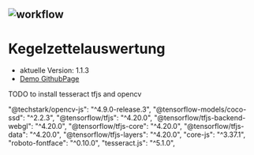 ## ![workflow](https://github.com/NicoG11/kegelzettelauswertung/actions/workflows/static.yml/badge.svg?branch=gh_page)

# Kegelzettelauswertung
- aktuelle Version: 1.1.3
- [Demo GithubPage](https://nicog11.github.io/kegelzettelauswertung/)



TODO to install tesseract tfjs and opencv

"@techstark/opencv-js": "^4.9.0-release.3",
"@tensorflow-models/coco-ssd": "^2.2.3",
"@tensorflow/tfjs": "^4.20.0",
"@tensorflow/tfjs-backend-webgl": "^4.20.0",
"@tensorflow/tfjs-core": "^4.20.0",
"@tensorflow/tfjs-data": "^4.20.0",
"@tensorflow/tfjs-layers": "^4.20.0",
"core-js": "^3.37.1",
"roboto-fontface": "^0.10.0",
"tesseract.js": "^5.1.0",
